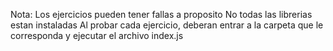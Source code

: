 
Nota: 
Los ejercicios pueden tener fallas a proposito
No todas las librerias estan instaladas
Al probar cada ejercicio, deberan entrar a la carpeta que le corresponda y ejecutar el archivo index.js